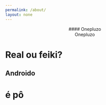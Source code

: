 ```yaml
---
permalink: /about/
layout: none
---
```


<center> #### Onepluzo </center>  


<center> Onepluzo </center>

<h1>Real ou feiki?</h1>

## Androido
# é pô
